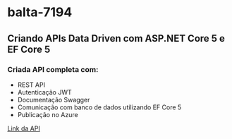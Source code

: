 # balta-7194

## Criando APIs Data Driven com ASP.NET Core 5 e EF Core 5

### Criada API completa com:

 - REST API
 - Autenticação JWT 
 - Documentação Swagger
 - Comunicação com banco de dados utilizando EF Core 5
 - Publicação no Azure


[Link da API](https://baltaio7194.azurewebsites.net/swagger/index.html)
